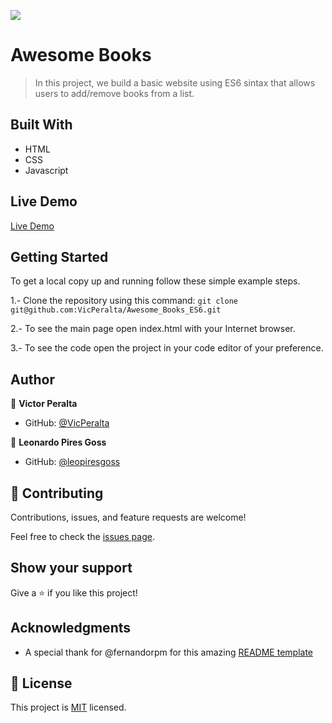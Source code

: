 ![](https://img.shields.io/badge/Microverse-blueviolet)

# Awesome Books

> In this project, we build a basic website using ES6 sintax that allows users to add/remove books from a list.



## Built With

- HTML
- CSS
- Javascript

## Live Demo
[Live Demo]( https://vicperalta.github.io/Awesome_Books_ES6/)

## Getting Started

To get a local copy up and running follow these simple example steps.  

1.- Clone the repository using this command:
`git clone git@github.com:VicPeralta/Awesome_Books_ES6.git` 

2.- To see the main page open index.html with your Internet browser.  

3.- To see the code open the project in your code editor of your preference.


## Author

👤 **Victor Peralta**
- GitHub: [@VicPeralta](https://github.com/VicPeralta)

👤 **Leonardo Pires Goss**

- GitHub: [@leopiresgoss](https://github.com/leopiresgoss)


## 🤝 Contributing

Contributions, issues, and feature requests are welcome!

Feel free to check the [issues page](../../issues/).

## Show your support

Give a ⭐️ if you like this project!

## Acknowledgments

- A special thank for @fernandorpm for this amazing [README template](https://github.com/microverseinc/readme-template)

## 📝 License

This project is [MIT](./MIT.md) licensed.
